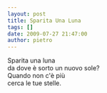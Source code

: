 ```yaml
---
layout: post
title: Sparita Una Luna
tags: []
date: 2009-07-27 21:47:00
author: pietro
---
```

Sparita una luna<br/>da dove è sorto un nuovo sole?<br/>Quando non c'è più<br/>cerca le tue stelle.
